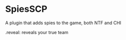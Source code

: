 # SpiesSCP
A plugin that adds spies to the game, both NTF and CHI

.reveal: reveals your true team 
